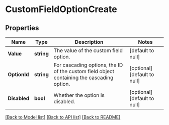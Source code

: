 # CustomFieldOptionCreate

## Properties
Name | Type | Description | Notes
------------ | ------------- | ------------- | -------------
**Value** | **string** | The value of the custom field option. | [default to null]
**OptionId** | **string** | For cascading options, the ID of the custom field object containing the cascading option. | [optional] [default to null]
**Disabled** | **bool** | Whether the option is disabled. | [optional] [default to null]

[[Back to Model list]](../README.md#documentation-for-models) [[Back to API list]](../README.md#documentation-for-api-endpoints) [[Back to README]](../README.md)

